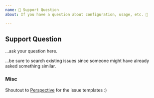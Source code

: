 ```yaml
---
name: 🤗 Support Question
about: If you have a question about configuration, usage, etc. 💬

---
```


## Support Question

...ask your question here.

...be sure to search existing issues since someone might have already asked something similar.

### Misc
Shoutout to [Perspective](https://github.com/finos/perspective) for the issue templates :)